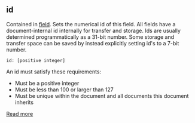 ## id

Contained in [field](https://docs.vespa.ai/en/reference/schema-reference.html#field). Sets the numerical id of this field. All fields have a document-internal id internally for transfer and storage. Ids are usually determined programmatically as a 31-bit number. Some storage and transfer space can be saved by instead explicitly setting id's to a 7-bit number.

```
id: [positive integer]
```

An id must satisfy these requirements:

* Must be a positive integer
* Must be less than 100 or larger than 127
* Must be unique within the document and all documents this document inherits

[Read more](https://docs.vespa.ai/en/reference/schema-reference.html#id)
